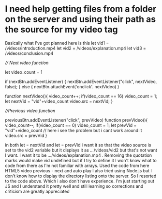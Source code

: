 
# I need help getting files from a folder on the server and using their path as the source for my video tag

Basically what I've got planned here is this
let vid1 = /videos/introduction.mp4
let vid2 = /videos/explanation.mp4
let vid3 = /videos/conclusion.mp4


*// Next video function*


let video_count = 1

if (nextBtn.addEventListener) {
  nextBtn.addEventListener("click", nextVideo, false);
} else {
  nextBtn.attachEvent('onclick'. nextVideo)
}

function nextVideo(){
  video_count++;
  if(video_count == 16) video_count = 1;
  let nextVid  = "vid"+video_count
  video.src = nextVid;
}

*//Previous video function*

previousBtn.addEventListener("click", prevVideo)
function prevVideo(){
  video_count--;
  if(video_count == 0) video_count = 1;
  let prevVid = "vid"+video_count    // here i see the problem but i cant work around it
  video.src = prevVid
}

in both let = nextVid and let = prevVid i want it so that the video source is set to the vid2 variable but it displays it as .../videos/vid2 but that's not want I want. I want it to be .../videos/explanation.mp4 . Removing the quotation marks would make vid undefined but if I try to define it I won't know what to code from there as I'm not familiar with arrays.
Used the code from here
HTML5 video previous - next and auto play
I also tried using Node.js but I don't know how to display the directory listing onto the server. So I resorted to the code above. Which i also don't have experience.
I'm just starting out JS and I understand it pretty well and still learning so corrections and criticism are greatly appreciated

        